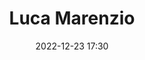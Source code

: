 ---
#zenetöri #személy
title: Luca Marenzio
feed: show
date: 2022-12-23 17:30
permalink: /Luca Marenzio
---